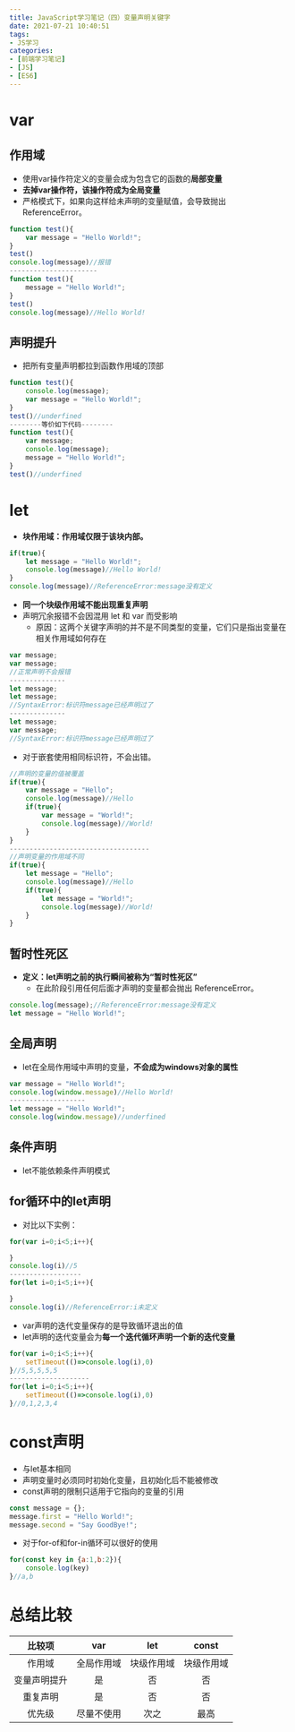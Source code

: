 ```yaml
---
title: JavaScript学习笔记（四）变量声明关键字
date: 2021-07-21 10:40:51
tags:
- JS学习
categories:
- [前端学习笔记]
- [JS]
- [ES6]
---
```


# var

## 作用域

* 使用var操作符定义的变量会成为包含它的函数的**局部变量**
* **去掉var操作符，该操作符成为全局变量**
* 严格模式下，如果向这样给未声明的变量赋值，会导致抛出 ReferenceError。
```js
function test(){
    var message = "Hello World!";
}
test()
console.log(message)//报错
----------------------
function test(){
    message = "Hello World!";
}
test()
console.log(message)//Hello World!
```

## 声明提升

* 把所有变量声明都拉到函数作用域的顶部

```js
function test(){
    console.log(message);
    var message = "Hello World!";
}
test()//underfined
--------等价如下代码--------
function test(){
    var message;
    console.log(message);
    message = "Hello World!";
}
test()//underfined
```

# let

* **块作用域：作用域仅限于该块内部。**
~~~js
if(true){
    let message = "Hello World!";
    console.log(message)//Hello World!
}
console.log(message)//ReferenceError:message没有定义
~~~

* **同一个块级作用域不能出现重复声明**
* 声明冗余报错不会因混用 let 和 var 而受影响
    * 原因：这两个关键字声明的并不是不同类型的变量，它们只是指出变量在相关作用域如何存在
~~~js
var message;
var message;
//正常声明不会报错
--------------
let message;
let message;
//SyntaxError:标识符message已经声明过了
--------------
let message;
var message;
//SyntaxError:标识符message已经声明过了
~~~

* 对于嵌套使用相同标识符，不会出错。
~~~js
//声明的变量的值被覆盖
if(true){
    var message = "Hello";
    console.log(message)//Hello
    if(true){
        var message = "World!";
        console.log(message)//World!
    }
}
-----------------------------------
//声明变量的作用域不同
if(true){
    let message = "Hello";
    console.log(message)//Hello
    if(true){
        let message = "World!";
        console.log(message)//World!
    }
}
~~~

## 暂时性死区

* **定义：let声明之前的执行瞬间被称为“暂时性死区”**
    * 在此阶段引用任何后面才声明的变量都会抛出 ReferenceError。
~~~js
console.log(message);//ReferenceError:message没有定义
let message = "Hello World!";
~~~

## 全局声明

* let在全局作用域中声明的变量，**不会成为windows对象的属性**
~~~js
var message = "Hello World!";
console.log(window.message)//Hello World!
-------------------
let message = "Hello World!";
console.log(window.message)//underfined
~~~

## 条件声明

* let不能依赖条件声明模式

## for循环中的let声明

* 对比以下实例：

~~~js
for(var i=0;i<5;i++){

}
console.log(i)//5
------------------
for(let i=0;i<5;i++){

}
console.log(i)//ReferenceError:i未定义
~~~
* var声明的迭代变量保存的是导致循环退出的值
* let声明的迭代变量会为**每一个迭代循环声明一个新的迭代变量**
~~~js
for(var i=0;i<5;i++){
    setTimeout(()=>console.log(i),0)
}//5,5,5,5,5
--------------------
for(let i=0;i<5;i++){
    setTimeout(()=>console.log(i),0)
}//0,1,2,3,4
~~~

# const声明

* 与let基本相同
* 声明变量时必须同时初始化变量，且初始化后不能被修改
* const声明的限制只适用于它指向的变量的引用
~~~js
const message = {};
message.first = "Hello World!";
message.second = "Say GoodBye!";
~~~
* 对于for-of和for-in循环可以很好的使用
~~~js
for(const key in {a:1,b:2}){
    console.log(key)
}//a,b
~~~

# 总结比较

| 比较项 | var | let | const |
| :----: | :----: | :----: | :----: |
| 作用域 | 全局作用域 | 块级作用域 | 块级作用域 |
| 变量声明提升 | 是 | 否 | 否 |
| 重复声明 | 是 | 否 | 否 |
| 优先级 | 尽量不使用 | 次之 | 最高 |